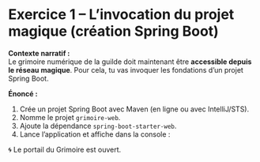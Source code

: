 # Exercice 1 – L’invocation du projet magique (création Spring Boot)

**Contexte narratif :**  
Le grimoire numérique de la guilde doit maintenant être **accessible depuis le réseau magique**. Pour cela, tu vas invoquer les fondations d’un projet Spring Boot.

**Énoncé :**  
1. Crée un projet Spring Boot avec Maven (en ligne ou avec IntelliJ/STS).  
2. Nomme le projet `grimoire-web`.  
3. Ajoute la dépendance `spring-boot-starter-web`.  
4. Lance l’application et affiche dans la console :  

🌀 Le portail du Grimoire est ouvert.
